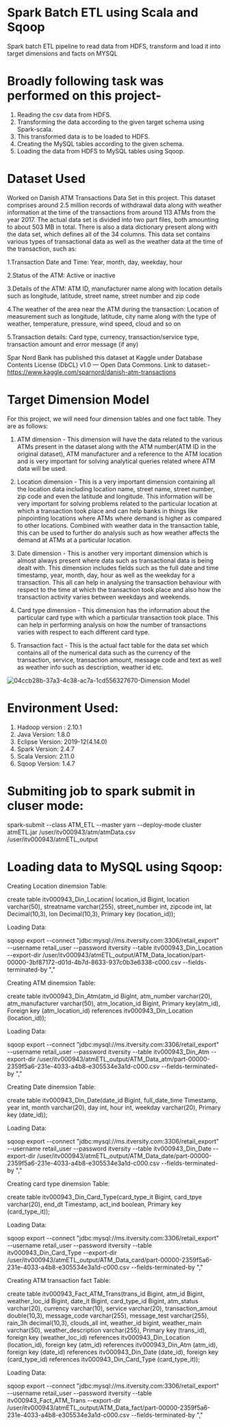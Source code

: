 # Spark Batch ETL using Scala and Sqoop
 Spark batch ETL pipeline to read data from HDFS, transform and load it into target dimensions and facts on MYSQL
 
 # Broadly following task was performed on this project-
 1. Reading the csv data from HDFS.
 2. Transforming the data according to the given target schema using Spark-scala. 
 3. This transformed data is to be loaded to HDFS.
 4. Creating the MySQL tables according to the given schema.
 5. Loading the data from HDFS to MySQL tables using Sqoop.

# Dataset Used
Worked on Danish ATM Transactions Data Set in this project.
This dataset comprises around 2.5 million records of withdrawal data along with weather information at the time of the transactions from around 113 ATMs from the year 2017.
The actual data set is divided into two part files, both amounting to about 503 MB in total. 
There is also a data dictionary present along with the data set, which defines all of the 34 columns.
This data set contains various types of transactional data as well as the weather data at the time of the transaction, such as:

1.Transaction Date and Time: Year, month, day, weekday, hour

2.Status of the ATM: Active or inactive

3.Details of the ATM: ATM ID, manufacturer name along with location details such as longitude, latitude, street name, street number and zip code

4.The weather of the area near the ATM during the transaction: Location of measurement such as longitude, latitude, city name along with the type of weather, 
temperature, pressure, wind speed, cloud and so on

5.Transaction details: Card type, currency, transaction/service type, transaction amount and error message (if any)

Spar Nord Bank has published this dataset at Kaggle under Database Contents License (DbCL) v1.0 — Open Data Commons.
Link to dataset:- https://www.kaggle.com/sparnord/danish-atm-transactions

# Target Dimension Model
For this project, we will need four dimension tables and one fact table. They are as follows:
1. ATM dimension - This dimension will have the data related to the various ATMs present in the dataset along with the ATM number(ATM ID in the original dataset), ATM manufacturer and a reference to the ATM location and is very important for solving analytical queries related where ATM data will be used.

2. Location dimension - This is a very important dimension containing all the location data including location name, street name, street number, zip code and even the latitude and longitude. This information will be very important for solving problems related to the particular location at which a transaction took place and can help banks in things like pinpointing locations where ATMs where demand is higher as compared to other locations. Combined with weather data in the transaction table, this can be used to further do analysis such as how weather affects the demand at ATMs at a particular location.

3. Date dimension - This is another very important dimension which is almost always present where data such as transactional data is being dealt with. This dimension includes fields such as the full date and time timestamp, year, month, day, hour as well as the weekday for a transaction. This all can help in analysing the transaction behaviour with respect to the time at which the transaction took place and also how the transaction activity varies between weekdays and weekends.

 4. Card type dimension - This dimension has the information about the particular card type with which a particular transaction took place. This can help in performing analysis on how the number of transactions varies with respect to each different card type.
 
 5. Transaction fact - This is the actual fact table for the data set which contains all of the numerical data such as the currency of the transaction, service, transaction amount, message code and text as well as weather info such as description, weather id etc.
 
 ![04ccb28b-37a3-4c38-ac7a-1cd556327670-Dimension Model](https://user-images.githubusercontent.com/30123312/147868891-138d700c-d63b-4d9b-8257-fb63ba1e3b49.jpg)
 
 
# Environment Used:
1. Hadoop version : 2.10.1
2. Java Version: 1.8.0
3. Eclipse Version: 2019-12(4.14.0)
4. Spark Version: 2.4.7
5. Scala Version: 2.11.0
6. Sqoop Version: 1.4.7

# Submiting job to spark submit in cluser mode:
spark-submit --class ATM_ETL --master yarn --deploy-mode cluster atmETL.jar /user/itv000943/atm/atmData.csv /user/itv000943/atmETL_output

# Loading data to MySQL using Sqoop:
Creating Location dinemsion Table:

create table itv000943_Din_Location( location_id Bigint, location varchar(50), streatname varchar(255), street_number int, zipcode int, lat Decimal(10,3), lon Decimal(10,3), Primary key (location_id));
    
Loading Data: 

sqoop export --connect "jdbc:mysql://ms.itversity.com:3306/retail_export" --username retail_user --password itversity --table itv000943_Din_Location --export-dir /user/itv000943/atmETL_output/ATM_Data_location/part-00000-3bf87172-d01d-4b7d-8633-937c0b3e6338-c000.csv --fields-terminated-by ","

Creating ATM dinemsion Table:

create table itv000943_Din_Atm(atm_id BigInt, atm_number varchar(20), atm_manufacturer varchar(50), atm_location_id Bigint, Primary key(atm_id), Foreign key (atm_location_id) references itv000943_Din_Location (location_id));

Loading Data:

sqoop export --connect "jdbc:mysql://ms.itversity.com:3306/retail_export" --username retail_user --password itversity --table itv000943_Din_Atm --export-dir /user/itv000943/atmETL_output/ATM_Data_atm/part-00000-2359f5a6-231e-4033-a4b8-e305534e3a1d-c000.csv --fields-terminated-by ","


Creating Date dinemsion Table:

create table itv000943_Din_Date(date_id Bigint, full_date_time Timestamp, year int, month varchar(20), day int, hour int, weekday varchar(20), Primary key (date_id));

Loading Data:

sqoop export --connect "jdbc:mysql://ms.itversity.com:3306/retail_export" --username retail_user --password itversity --table itv000943_Din_Date --export-dir /user/itv000943/atmETL_output/ATM_Data_date/part-00000-2359f5a6-231e-4033-a4b8-e305534e3a1d-c000.csv --fields-terminated-by ","

Creating card type dinemsion Table:

create table itv000943_Din_Card_Type(card_type_it Bigint, card_tpye varchar(20), end_dt Timestamp, act_ind boolean, Primary key (card_type_it));

Loading Data:

sqoop export --connect "jdbc:mysql://ms.itversity.com:3306/retail_export" --username retail_user --password itversity --table itv000943_Din_Card_Type --export-dir /user/itv000943/atmETL_output/ATM_Data_card/part-00000-2359f5a6-231e-4033-a4b8-e305534e3a1d-c000.csv --fields-terminated-by ","

Creating ATM transaction fact Table:

create table itv000943_Fact_ATM_Trans(trans_id Bigint, atm_id Bigint, weather_loc_id Bigint, date_it Bigint, card_type_id Bigint, atm_status varchar(20), currency varchar(10), service varchar(20), transaction_amout double(10,3), message_code varchar(255), message_test varchar(255), rain_3h decimal(10,3), clouds_all int, weather_id bigint, weather_main varchar(50), weather_description varchar(255), Primary key (trans_id), foreign key (weather_loc_id) references itv000943_Din_Location (location_id), foreign key (atm_id) references itv000943_Din_Atm (atm_id), foreign key (date_id) references itv000943_Din_Date (date_id), foreign key (card_type_id) references itv000943_Din_Card_Type (card_type_it));

Loading Data:

sqoop export --connect "jdbc:mysql://ms.itversity.com:3306/retail_export" --username retail_user --password itversity --table itv000943_Fact_ATM_Trans --export-dir /user/itv000943/atmETL_output/ATM_Data_fact/part-00000-2359f5a6-231e-4033-a4b8-e305534e3a1d-c000.csv --fields-terminated-by ","
